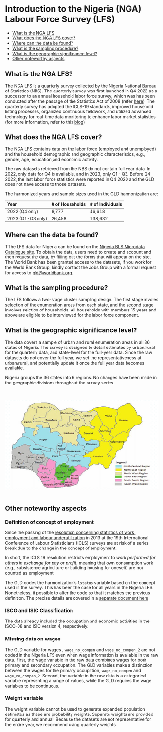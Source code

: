 
# Introduction to the Nigeria (NGA) Labour Force Survey (LFS)

- [What is the NGA LFS](#what-is-the-nga-lfs)
- [What does the NGA LFS cover?](#what-does-the-nga-lfs-cover)
- [Where can the data be found?](#where-can-the-data-be-found)
- [What is the sampling procedure?](#what-is-the-sampling-procedure)
- [What is the geographic significance level?](#what-is-the-geographic-significance-level)
- [Other noteworthy aspects](#other-noteworthy-aspects)


## What is the NGA LFS?

The NGA LFS is a quarterly survey collected by the Nigeria National Bureau of Statistics (NBS). The quarterly survey was first launched in Q4 2022 as a successor to an annual household labor force survey, which was has been conducted
after the passage of the Statistics Act of 2008 (refer [here](utilities/On%20the%20Compilation%20of%20Labour%20Force%20Statistics%20for%20Nigeria.pdf)). The quarterly survey has adopted the ICLS-19 standards, improved household listing processes, organized continuous fieldwork, and utilized advanced technology for real-time data monitoring to enhance labor market statistics (for more information, refer to this [blog](https://blogs.worldbank.org/en/opendata/moving-frontier-labor-market-statistics-nigeria))


## What does the NGA LFS cover?

The NGA LFS contains data on the labor force (employed and unemployed) and the household demographic and geographic characteristics, e.g., gender, age, education,and economic activity.

The raw datasets retrieved from the NBS do not contain full year data. In 2022, only data for Q4 is available, and in 2023, only Q1 - Q3. Before Q4 2022, the last labor force statistics were reported in Q4 2020 and the GLD does not have access to those datasets.

The harmonized years and sample sizes used in the GLD harmonization are:

| Year	| # of Households	| # of Individuals	|
| :-------	| :--------		| :--------	 	|
| 2022 (Q4 only)	| 8,777	| 46,618	|
| 2023 (Q1-Q3 only)	| 26,458	| 138,632	|


## Where can the data be found?

TThe LFS data for Nigeria can be found on the [Nigeria BLS Microdata Catalogue site](https://www.nigerianstat.gov.ng/nada/index.php/catalog). To obtain the data, users need to create and account and then request the data, by filling out the forms that will appear on the site. The World Bank has been granted access to the datasets, if you work for the World Bank Group, kindly contact the Jobs Group with a formal request for access to [gld@worldbank.org](gld@worldbank.org).

## What is the sampling procedure?

The LFS follows a two-stage cluster sampling design. The first stage involes selection of the enumeration areas from each state, and the second stage involves selction of households. All households with members 15 years and above are eligible to be interviewed for the labor force component.


## What is the geographic significance level?

The data covers a sample of urban and rural enumeration areas in all 36 states of Nigeria. The survey is designed to detail estimates by urban/rural for the quarterly data, and state-level for the full-year data. Since the raw datasets do not cover the full year, we set the representativeness at urban/rural, and potentially update it once the full year data becomes available. 

Nigeria groups the 36 states into 6 regions. No changes have been made in the geographic divisions throughout the survey series.

<br></br>
![Nigeria survey divisions](utilities/map_nga.PNG)
<br></br>


## Other noteworthy aspects


### Definition of concept of employment

Since the passing of the [resolution concerning statistics of work, employment and labour underutilization](https://www.ilo.org/global/statistics-and-databases/standards-and-guidelines/resolutions-adopted-by-international-conferences-of-labour-statisticians/WCMS_230304/lang--en/index.htm) in 2013 at the 19th International Conference of Labour Statisticians (ICLS) surveys are at risk of a series break due to the change in the concept of employment.

In short, the ICLS 19 resolution restricts employment to *work performed for others in exchange for pay or profit*, meaning that own consumption work (e.g., subsistence agriculture or building housing for oneself) are not counted as employment.

The GLD codes the harmonization’s `lstatus` variable based on the concept used in the survey. This has been the case for all years in the Nigeria LFS. Nonetheless, it possible to alter the code so that it matches the previous definition. The precise details are covered in a [separate document here](Converting%20between%20ICLS%20definitions.md)


### ISCO and ISIC Classification

The data already included the occupation and economic activities in the ISCO-08 and ISIC version 4, respectively. 

### Missing data on wages

The GLD variable for wages , `wage_no_compen` and `wage_no_compen_2` are not coded in the Nigeria LFS even when wage information is available in the raw data. First, the wage variable in the raw data combines wages for both primary and secondary occupation. The GLD variables make a distinction between the wages for the primary occupation, `wage_no_compen` and `wage_no_compen_2`. Second, the variable in the raw data is a categorical variable representing a range of values, while the GLD requires the wage variables to be continuous. 

### Weight variable

The weight variable cannot be used to generate expanded population estimates as these are probability weights. Separate weights are provided for quarterly and annual. Because the datasets are not representative for the entire year, we recommend using quarterly weights




